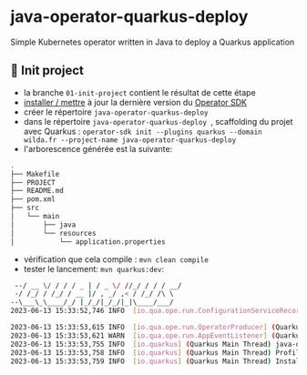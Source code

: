 # java-operator-quarkus-deploy
Simple Kubernetes operator written in Java to deploy a Quarkus application

## 🎉 Init project
 - la branche `01-init-project` contient le résultat de cette étape
 - [installer / mettre](https://sdk.operatorframework.io/docs/installation/) à jour la dernière version du [Operator SDK](https://sdk.operatorframework.io/) 
 - créer le répertoire `java-operator-quarkus-deploy`
 - dans le répertoire `java-operator-quarkus-deploy `, scaffolding du projet avec Quarkus : `operator-sdk init --plugins quarkus --domain wilda.fr --project-name java-operator-quarkus-deploy`
 - l'arborescence générée est la suivante:
```bash
.
├── Makefile
├── PROJECT
├── README.md
├── pom.xml
├── src
│   └── main
│       ├── java
│       └── resources
│           └── application.properties
```
 - vérification que cela compile : `mvn clean compile`
 - tester le lancement: `mvn quarkus:dev`:
```bash
 --/ __ \/ / / / _ | / _ \/ //_/ / / / __/ 
 -/ /_/ / /_/ / __ |/ , _/ ,< / /_/ /\ \   
--\___\_\____/_/ |_/_/|_/_/|_|\____/___/   
2023-06-13 15:33:52,746 INFO  [io.qua.ope.run.ConfigurationServiceRecorder] (Quarkus Main Thread) Leader election deactivated for dev profile

2023-06-13 15:33:53,615 INFO  [io.qua.ope.run.OperatorProducer] (Quarkus Main Thread) Quarkus Java Operator SDK extension 5.1.0 (commit: 232db56 on branch: 232db566edf4120b3dc7d5ec724104d5336b8e23) built on Thu Feb 23 15:42:39 UTC 2023
2023-06-13 15:33:53,621 WARN  [io.qua.ope.run.AppEventListener] (Quarkus Main Thread) No Reconciler implementation was found so the Operator was not started.
2023-06-13 15:33:53,755 INFO  [io.quarkus] (Quarkus Main Thread) java-operator-quarkus-deploy 0.0.1-SNAPSHOT on JVM (powered by Quarkus 2.16.3.Final) started in 8.738s. Listening on: http://localhost:8080
2023-06-13 15:33:53,758 INFO  [io.quarkus] (Quarkus Main Thread) Profile dev activated. Live Coding activated.
2023-06-13 15:33:53,759 INFO  [io.quarkus] (Quarkus Main Thread) Installed features: [cdi, kubernetes, kubernetes-client, micrometer, openshift-client, operator-sdk, smallrye-context-propagation, smallrye-health, vertx]
```